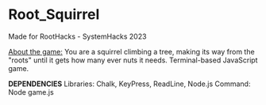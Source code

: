 # Root_Squirrel
Made for RootHacks - SystemHacks 2023

<u>About the game:</u>
You are a squirrel climbing a tree, making its way from the "roots" until it gets how many ever nuts it needs.
Terminal-based JavaScript game.

<b>DEPENDENCIES</b>
Libraries: Chalk, KeyPress, ReadLine, Node.js
Command: Node game.js
